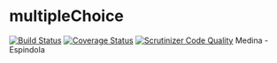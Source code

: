 # multipleChoice
[![Build Status](https://travis-ci.org/julian-medina/multipleChoice.svg?branch=master)](https://travis-ci.org/julian-medina/multipleChoice)
[![Coverage Status](https://coveralls.io/repos/github/julian-medina/multipleChoice/badge.svg?branch=master)](https://coveralls.io/github/julian-medina/multipleChoice?branch=master)
[![Scrutinizer Code Quality](https://scrutinizer-ci.com/g/julian-medina/multipleChoice/badges/quality-score.png?b=master)](https://scrutinizer-ci.com/g/julian-medina/multipleChoice/?branch=master)
Medina - Espindola
